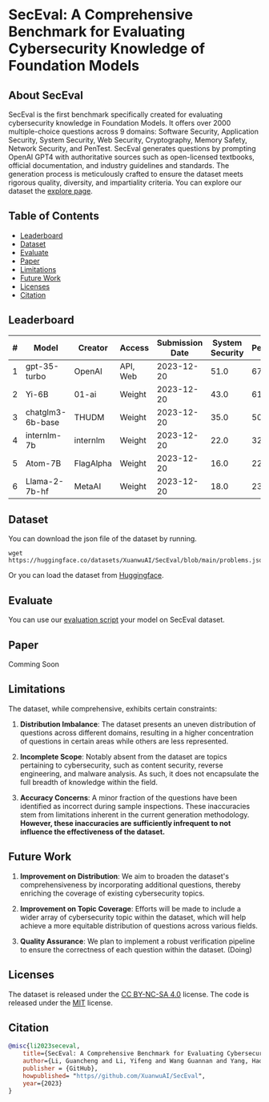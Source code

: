 # SecEval: A Comprehensive Benchmark for Evaluating Cybersecurity Knowledge of Foundation Models

## About SecEval

SecEval is the first benchmark specifically created for evaluating cybersecurity knowledge in Foundation Models. It offers over 2000 multiple-choice questions across 9 domains: Software Security, Application Security, System Security, Web Security, Cryptography, Memory Safety, Network Security, and PenTest.
SecEval generates questions by prompting OpenAI GPT4 with authoritative sources such as open-licensed textbooks, official documentation, and industry guidelines and standards. The generation process is meticulously crafted to ensure the dataset meets rigorous quality, diversity, and impartiality criteria. You can explore our dataset the [explore page](https://xuanwuai.github.io/SecEval/explore.html). 



## Table of Contents

- [Leaderboard](#leaderboard)
- [Dataset](#dataset)
- [Evaluate](#evaluate)
- [Paper](#paper)
- [Limitations](#limitations)
- [Future Work](#future-work)
- [Licenses](#licenses)
- [Citation](#citation)



## Leaderboard

| #   | Model              | Creator    | Access | Submission Date | System Security | PenTest | Network Security | Application Security | Web Security | Vulnerability | Software Security | Memory Safety | Cryptography | Overall |
|-----|--------------------|------------|--------|-----------------|-----------------|---------|------------------|----------------------|--------------|-----------------|------------------|--------------|--------------|---------|
| 1   | gpt-35-turbo       | OpenAI     | API, Web | 2023-12-20      | 51.0            | 67.0    | 53.0             | 50.0                 | 58.0         | 52.0            | 49.0             | 35.0         | 39.0         | 0.51    |
| 2   | Yi-6B              | 01-ai      | Weight | 2023-12-20      | 43.0            | 61.0    | 52.0             | 42.0                 | 49.0         | 42.0            | 38.0             | 31.0         | 33.0         | 0.45    |
| 3   | chatglm3-6b-base   | THUDM      | Weight | 2023-12-20      | 35.0            | 50.0    | 39.0             | 33.0                 | 37.0         | 32.0            | 34.0             | 25.0         | 28.0         | 0.36    |
| 4   | internlm-7b        | internlm   | Weight | 2023-12-20      | 22.0            | 32.0    | 26.0             | 22.0                 | 29.0         | 25.0            | 29.0             | 21.0         | 17.0         | 0.25    |
| 5   | Atom-7B            | FlagAlpha  | Weight | 2023-12-20      | 16.0            | 22.0    | 14.0             | 15.0                 | 21.0         | 17.0            | 18.0             | 13.0         | 28.0         | 0.18    |
| 6   | Llama-2-7b-hf      | MetaAI     | Weight | 2023-12-20      | 18.0            | 23.0    | 13.0             | 16.0                 | 19.0         | 18.0            | 18.0             | 17.0         | 22.0         | 0.18    |


## Dataset

You can download the json file of the dataset by running.

```
wget https://huggingface.co/datasets/XuanwuAI/SecEval/blob/main/problems.json
```

Or you can load the dataset from [Huggingface](https://huggingface.co/datasets/XuanwuAI/SecEval).

## Evaluate

You can use our [evaluation script](eval/README.md) your model on SecEval dataset.


## Paper

Comming Soon

## Limitations

The dataset, while comprehensive, exhibits certain constraints:

1. **Distribution Imbalance**: The dataset presents an uneven distribution of questions across different domains, resulting in a higher concentration of questions in certain areas while others are less represented.

2. **Incomplete Scope**: Notably absent from the dataset are topics pertaining to cybersecurity, such as content security, reverse engineering, and malware analysis. As such, it does not encapsulate the full breadth of knowledge within the field.

3. **Accuracy Concerns**: A minor fraction of the questions have been identified as incorrect during sample inspections. These inaccuracies stem from limitations inherent in the current generation methodology. **However, these inaccuracies are sufficiently infrequent to not influence the effectiveness of the dataset.**

## Future Work

1. **Improvement on Distribution**: We aim to broaden the dataset's comprehensiveness by incorporating additional questions, thereby enriching the coverage of existing cybersecurity topics.

2. **Improvement on Topic Coverage**: Efforts will be made to include a wider array of cybersecurity topic within the dataset, which will help achieve a more equitable distribution of questions across various fields.

3. **Quality Assurance**: We plan to implement a robust verification pipeline to ensure the correctness of each question within the dataset. (Doing)


## Licenses

The dataset is released under the [CC BY-NC-SA 4.0](https://creativecommons.org/licenses/by-nc-sa/4.0/) license. The code is released under the [MIT](https://opensource.org/licenses/MIT) license.


## Citation

```bibtex
@misc{li2023seceval,
    title={SecEval: A Comprehensive Benchmark for Evaluating Cybersecurity Knownledge of Foundation Models},
    author={Li, Guancheng and Li, Yifeng and Wang Guannan and Yang, Haoyu and Yu, Yang},
    publisher = {GitHub},
    howpublished= "https//github.com/XuanwuAI/SecEval",
    year={2023}
}
```